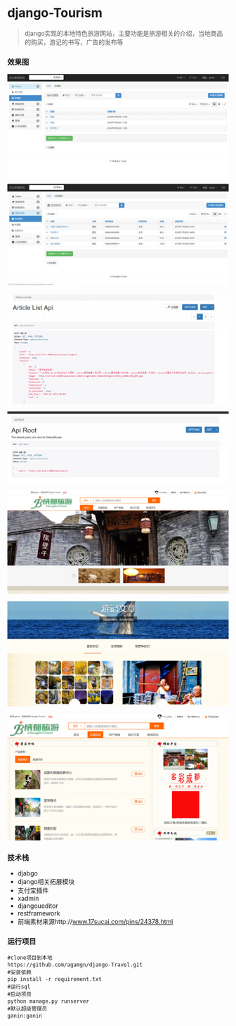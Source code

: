 # django-Tourism
> django实现的本地特色旅游网站，主要功能是旅游相关的介绍，当地商品的购买，游记的书写，广告的发布等

### 效果图

![](https://github.com/agamgn/django-Travel/blob/modify/showimg/admin1.png)

![](https://github.com/agamgn/django-Travel/blob/modify/showimg/admin2.png)

![](https://github.com/agamgn/django-Travel/blob/modify/showimg/api1.png)

![](https://github.com/agamgn/django-Travel/blob/modify/showimg/api2.png)

![](https://github.com/agamgn/django-Travel/blob/modify/showimg/home.png)

![](https://github.com/agamgn/django-Travel/blob/modify/showimg/home1.png)

![](https://github.com/agamgn/django-Travel/blob/modify/showimg/home2.png)



### 技术栈

- djabgo
- django相关拓展模块
- 支付宝插件
- xadmin
- djangoueditor
- restframework
- 前端素材来源http://www.17sucai.com/pins/24378.html 

### 运行项目

```
#clone项目到本地
https://github.com/agamgn/django-Travel.git
#安装依赖
pip install -r requirement.txt
#运行sql
#启动项目
python manage.py runserver
#默认超级管理员
ganin:ganin
```


